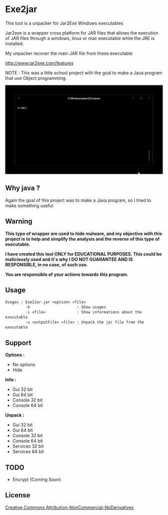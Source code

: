# Exe2jar

This tool is a unpacker for Jar2Exe Windows executables

Jar2exe is a wrapper cross platform for JAR files that allows the execution of JAR files through a windows, linux or mac executable while the JRE is installed.

My unpacker recover the main JAR file from these executable

http://www.jar2exe.com/features

NOTE : This was a little school project with the goal to make a Java program that use Object programming.

![](demo.gif)

## Why java ?

Again the goal of this project was to make a Java program, so I tried to make something useful

## Warning

**This type of wrapper are used to hide malware, and my objective with this project is to help and simplify the analysis and the reverse of this type of executable.**

**I have created this tool ONLY for EDUCATIONAL PURPOSES. This could be maliciously used and it's why I DO NOT GUARANTEE AND IS RESPONSIBLE, in no case, of such use.**

**You are responsible of your actions towards this program.**

## Usage

```
Usages : Exe2Jar.jar <option> <file>
         -h                     : Show usages
         -i <file>              : Show informations about the executable
         -u <outputFile> <file> : Unpack the jar file from the executable
```

## Support

**Options :**

- No options
- Hide

**Info :**

- Gui 32 bit
- Gui 64 bit
- Console 32 bit
- Console 64 bit

**Unpack :**

- Gui 32 bit
- Gui 64 bit
- Console 32 bit
- Console 64 bit
- Services 32 bit
- Services 64 bit

## TODO

- Encrypt (Coming Soon)

## License
[Creative Commons Attribution-NonCommercial-NoDerivatives](http://creativecommons.org/licenses/by-nc-nd/4.0/)
